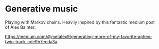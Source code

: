 # Generative music
Playing with Markov chains. Heavily inspired by this fantastic medium post of Alex Bainter:

https://medium.com/@metalex9/generating-more-of-my-favorite-aphex-twin-track-cde9b7ecda3a

